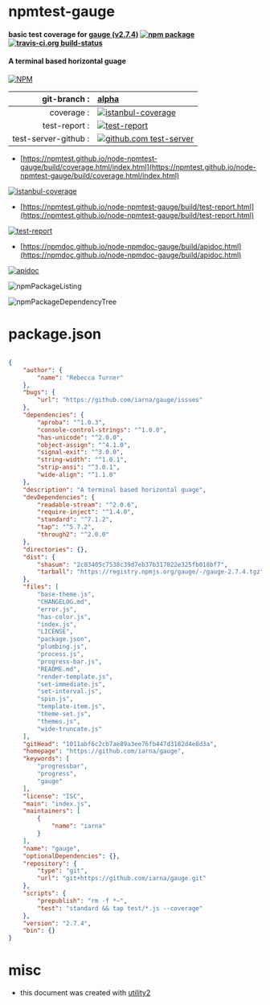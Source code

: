 # npmtest-gauge

#### basic test coverage for  [gauge (v2.7.4)](https://github.com/iarna/gauge)  [![npm package](https://img.shields.io/npm/v/npmtest-gauge.svg?style=flat-square)](https://www.npmjs.org/package/npmtest-gauge) [![travis-ci.org build-status](https://api.travis-ci.org/npmtest/node-npmtest-gauge.svg)](https://travis-ci.org/npmtest/node-npmtest-gauge)

#### A terminal based horizontal guage

[![NPM](https://nodei.co/npm/gauge.png?downloads=true&downloadRank=true&stars=true)](https://www.npmjs.com/package/gauge)

| git-branch : | [alpha](https://github.com/npmtest/node-npmtest-gauge/tree/alpha)|
|--:|:--|
| coverage : | [![istanbul-coverage](https://npmtest.github.io/node-npmtest-gauge/build/coverage.badge.svg)](https://npmtest.github.io/node-npmtest-gauge/build/coverage.html/index.html)|
| test-report : | [![test-report](https://npmtest.github.io/node-npmtest-gauge/build/test-report.badge.svg)](https://npmtest.github.io/node-npmtest-gauge/build/test-report.html)|
| test-server-github : | [![github.com test-server](https://npmtest.github.io/node-npmtest-gauge/GitHub-Mark-32px.png)](https://npmtest.github.io/node-npmtest-gauge/build/app/index.html) | | build-artifacts : | [![build-artifacts](https://npmtest.github.io/node-npmtest-gauge/glyphicons_144_folder_open.png)](https://github.com/npmtest/node-npmtest-gauge/tree/gh-pages/build)|

- [https://npmtest.github.io/node-npmtest-gauge/build/coverage.html/index.html](https://npmtest.github.io/node-npmtest-gauge/build/coverage.html/index.html)

[![istanbul-coverage](https://npmtest.github.io/node-npmtest-gauge/build/screenCapture.buildCi.browser.%252Ftmp%252Fbuild%252Fcoverage.lib.html.png)](https://npmtest.github.io/node-npmtest-gauge/build/coverage.html/index.html)

- [https://npmtest.github.io/node-npmtest-gauge/build/test-report.html](https://npmtest.github.io/node-npmtest-gauge/build/test-report.html)

[![test-report](https://npmtest.github.io/node-npmtest-gauge/build/screenCapture.buildCi.browser.%252Ftmp%252Fbuild%252Ftest-report.html.png)](https://npmtest.github.io/node-npmtest-gauge/build/test-report.html)

- [https://npmdoc.github.io/node-npmdoc-gauge/build/apidoc.html](https://npmdoc.github.io/node-npmdoc-gauge/build/apidoc.html)

[![apidoc](https://npmdoc.github.io/node-npmdoc-gauge/build/screenCapture.buildCi.browser.%252Ftmp%252Fbuild%252Fapidoc.html.png)](https://npmdoc.github.io/node-npmdoc-gauge/build/apidoc.html)

![npmPackageListing](https://npmtest.github.io/node-npmtest-gauge/build/screenCapture.npmPackageListing.svg)

![npmPackageDependencyTree](https://npmtest.github.io/node-npmtest-gauge/build/screenCapture.npmPackageDependencyTree.svg)



# package.json

```json

{
    "author": {
        "name": "Rebecca Turner"
    },
    "bugs": {
        "url": "https://github.com/iarna/gauge/issues"
    },
    "dependencies": {
        "aproba": "^1.0.3",
        "console-control-strings": "^1.0.0",
        "has-unicode": "^2.0.0",
        "object-assign": "^4.1.0",
        "signal-exit": "^3.0.0",
        "string-width": "^1.0.1",
        "strip-ansi": "^3.0.1",
        "wide-align": "^1.1.0"
    },
    "description": "A terminal based horizontal guage",
    "devDependencies": {
        "readable-stream": "^2.0.6",
        "require-inject": "^1.4.0",
        "standard": "^7.1.2",
        "tap": "^5.7.2",
        "through2": "^2.0.0"
    },
    "directories": {},
    "dist": {
        "shasum": "2c03405c7538c39d7eb37b317022e325fb018bf7",
        "tarball": "https://registry.npmjs.org/gauge/-/gauge-2.7.4.tgz"
    },
    "files": [
        "base-theme.js",
        "CHANGELOG.md",
        "error.js",
        "has-color.js",
        "index.js",
        "LICENSE",
        "package.json",
        "plumbing.js",
        "process.js",
        "progress-bar.js",
        "README.md",
        "render-template.js",
        "set-immediate.js",
        "set-interval.js",
        "spin.js",
        "template-item.js",
        "theme-set.js",
        "themes.js",
        "wide-truncate.js"
    ],
    "gitHead": "1011abf6c2cb7ae89a3ee76fb447d3182d4e8d3a",
    "homepage": "https://github.com/iarna/gauge",
    "keywords": [
        "progressbar",
        "progress",
        "gauge"
    ],
    "license": "ISC",
    "main": "index.js",
    "maintainers": [
        {
            "name": "iarna"
        }
    ],
    "name": "gauge",
    "optionalDependencies": {},
    "repository": {
        "type": "git",
        "url": "git+https://github.com/iarna/gauge.git"
    },
    "scripts": {
        "prepublish": "rm -f *~",
        "test": "standard && tap test/*.js --coverage"
    },
    "version": "2.7.4",
    "bin": {}
}
```



# misc
- this document was created with [utility2](https://github.com/kaizhu256/node-utility2)
